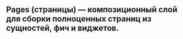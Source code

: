 ## Pages (страницы) — композиционный слой для сборки полноценных страниц из сущностей, фич и виджетов.